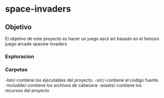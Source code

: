 # space-invaders

## Objetivo
El objetivo de este proyecto es hacer un juego ascii art basado 
en el famoso juego arcade spacew invaders 

### Exploracion 

### Carpetas 
-bin/-contiene los ejecutables del proyecto.
-src/-contiene el codigo fuente.
-includde/-contiene los archivos de cabecera
-assets/-contiene los recursos del proyecto
  
